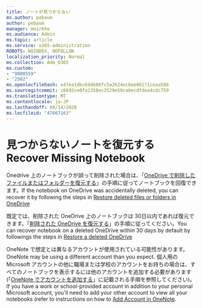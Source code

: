 ```yaml
---
title: ノートが見つからない
ms.author: pebaum
author: pebaum
manager: mnirkhe
ms.audience: Admin
ms.topic: article
ms.service: o365-administration
ROBOTS: NOINDEX, NOFOLLOW
localization_priority: Normal
ms.collection: Adm_O365
ms.custom:
- "9000559"
- "2502"
ms.openlocfilehash: e47ea1dbc69d686fc5a2624ec6ee06171ceaa508
ms.sourcegitcommit: c6692ce0fa1358ec3529e59ca0ecdfdea4cdc759
ms.translationtype: MT
ms.contentlocale: ja-JP
ms.lasthandoff: 09/14/2020
ms.locfileid: "47667163"
---
```

# <a name="recover-missing-notebook"></a><span data-ttu-id="6df91-102">見つからないノートを復元する</span><span class="sxs-lookup"><span data-stu-id="6df91-102">Recover Missing Notebook</span></span>

<span data-ttu-id="6df91-103">Onedrive 上のノートブックが誤って削除された場合は、「[OneDrive で削除したファイルまたはフォルダーを復元する](https://support.office.com/article/949ada80-0026-4db3-a953-c99083e6a84f)」の手順に従ってノートブックを回復できます。</span><span class="sxs-lookup"><span data-stu-id="6df91-103">If the notebook on OneDrive was accidentally deleted, you can recover it by following the steps in [Restore deleted files or folders in OneDrive](https://support.office.com/article/949ada80-0026-4db3-a953-c99083e6a84f)</span></span>

<span data-ttu-id="6df91-104">既定では、削除された OneDrive 上のノートブックは 30日以内であれば復元できます。「[削除された OneDrive を復元する](https://docs.microsoft.com/onedrive/restore-deleted-onedrive)」の手順に従ってください。</span><span class="sxs-lookup"><span data-stu-id="6df91-104">You can recover notebook on a deleted OneDrive within 30 days by default by followings the steps in [Restore a deleted OneDrive](https://docs.microsoft.com/onedrive/restore-deleted-onedrive)</span></span>

<span data-ttu-id="6df91-105">OneNote で想定とは異なるアカウントが使用されている可能性があります。</span><span class="sxs-lookup"><span data-stu-id="6df91-105">OneNote may be using a different account than you expect.</span></span> <span data-ttu-id="6df91-106">個人用の Microsoft アカウントの他に職場または学校のアカウントをお持ちの場合は、すべてのノートブックを表示するには他のアカウントを追加する必要があります (「[OneNote でアカウントを追加する](https://support.office.com/article/5afff855-54ee-47e4-a773-db048d4ac299)」に記載される手順を参照してください)。</span><span class="sxs-lookup"><span data-stu-id="6df91-106">If you have a work or school-provided account in addition to your personal Microsoft account, you'll need to add your other account to view all your notebooks (refer to instructions on how to [Add Account in OneNote](https://support.office.com/article/5afff855-54ee-47e4-a773-db048d4ac299).</span></span>